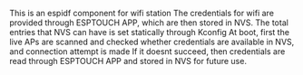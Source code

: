 This is an espidf component for wifi station
The credentials for wifi are provided through ESPTOUCH APP, which are then stored in NVS.
The total entries that NVS can have is set statically through Kconfig
At boot, first the live APs are scanned and checked whether credentials are available in NVS, and connection attempt is made
If it doesnt succeed, then credentials are read through ESPTOUCH APP and stored in NVS for future use.
